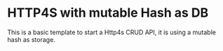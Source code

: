# HTTP4S with mutable Hash as DB
This is a basic template to start a Http4s CRUD API, it is using a mutable hash as storage.
